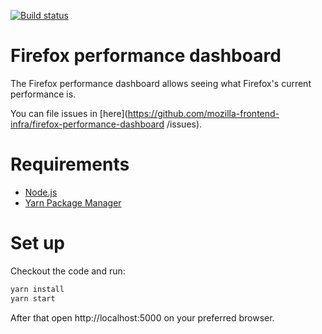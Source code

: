 [![Build status][travis-image]][travis-url]

# Firefox performance dashboard
The Firefox performance dashboard allows seeing what Firefox's current performance is.

You can file issues in [here](https://github.com/mozilla-frontend-infra/firefox-performance-dashboard
/issues).

# Requirements

* [Node.js](https://nodejs.org)
* [Yarn Package Manager](https://yarnpkg.com/en/docs/install)

# Set up
Checkout the code and run:

```bash
yarn install
yarn start
```

After that open http://localhost:5000 on your preferred browser.

[travis-image]: https://travis-ci.org/mozilla-frontend-infra/firefox-performance-dashboard.svg?branch=master
[travis-url]: https://travis-ci.org/mozilla-frontend-infra/firefox-performance-dashboard
